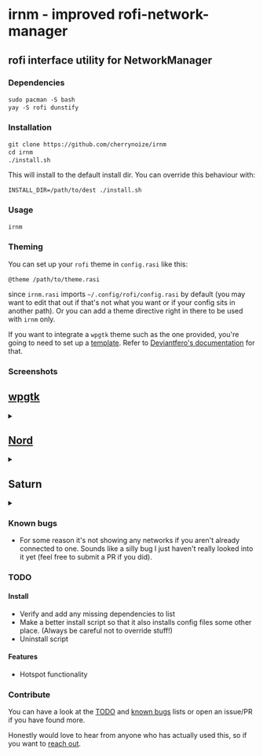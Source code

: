 # irnm - improved rofi-network-manager
## rofi interface utility for NetworkManager

### Dependencies

```
sudo pacman -S bash
yay -S rofi dunstify
```

### Installation

```
git clone https://github.com/cherrynoize/irnm
cd irnm
./install.sh
```

This will install to the default install dir. You can override
this behaviour with:

```
INSTALL_DIR=/path/to/dest ./install.sh
```

### Usage

```
irnm
```

### Theming

You can set up your `rofi` theme in `config.rasi` like this:

```
@theme /path/to/theme.rasi
```

since `irnm.rasi` imports `~/.config/rofi/config.rasi` by
default (you may want to edit that out if that's not what you
want or if your config sits in another path). Or you can add a
theme directive right in there to be used with `irnm` only.

If you want to integrate a `wpgtk` theme such as the one provided,
you're going to need to set up a [template](rofi.base). Refer to
[Deviantfero's documentation](https://github.com/deviantfero/wpgtk/wiki/Templates)
for that.

### Screenshots

## [wpgtk](wpgtk.rasi)

<details>
<summary></summary>

![screenshot](screenshots/0.png "wpgtk theme")
![screenshot](screenshots/1.png "wpgtk theme")
![screenshot](screenshots/3.png "wpgtk theme")
![screenshot](screenshots/5.png "wpgtk theme")

</details>

## [Nord](https://github.com/Murzchnvok/rofi-collection)

<details>
<summary></summary>

![screenshot](screenshots/2.png "nord theme")

</details>

## Saturn

<details>
<summary></summary>

![screenshot](screenshots/4.png "saturn theme")

</details>

### Known bugs

- For some reason it's not showing any networks if you aren't
already connected to one. Sounds like a silly bug I just haven't
really looked into it yet (feel free to submit a PR if you did).

### TODO

#### Install
- Verify and add any missing dependencies to list
- Make a better install script so that it also installs config
files some other place. (Always be careful not to override stuff!)
- Uninstall script

#### Features
- Hotspot functionality

### Contribute

You can have a look at the [TODO](#-todo) and
[known bugs](#-known-bugs) lists or open an issue/PR if you have
found more.

Honestly would love to hear from anyone who has actually used
this, so if you want to [reach out](mailto:cherrynoize@duck.com).
